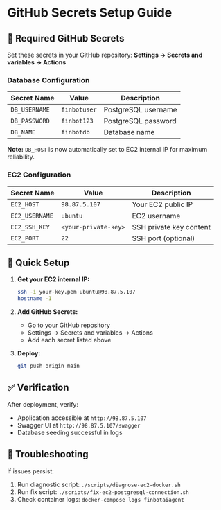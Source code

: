 # GitHub Secrets Setup Guide

## 🔐 Required GitHub Secrets

Set these secrets in your GitHub repository: **Settings → Secrets and variables → Actions**

### **Database Configuration**
| Secret Name | Value | Description |
|-------------|-------|-------------|
| `DB_USERNAME` | `finbotuser` | PostgreSQL username |
| `DB_PASSWORD` | `finbot123` | PostgreSQL password |
| `DB_NAME` | `finbotdb` | Database name |

**Note:** `DB_HOST` is now automatically set to EC2 internal IP for maximum reliability.

### **EC2 Configuration**
| Secret Name | Value | Description |
|-------------|-------|-------------|
| `EC2_HOST` | `98.87.5.107` | Your EC2 public IP |
| `EC2_USERNAME` | `ubuntu` | EC2 username |
| `EC2_SSH_KEY` | `<your-private-key>` | SSH private key content |
| `EC2_PORT` | `22` | SSH port (optional) |

## 🚀 Quick Setup

1. **Get your EC2 internal IP:**
   ```bash
   ssh -i your-key.pem ubuntu@98.87.5.107
   hostname -I
   ```

2. **Add GitHub Secrets:**
   - Go to your GitHub repository
   - Settings → Secrets and variables → Actions
   - Add each secret listed above

3. **Deploy:**
   ```bash
   git push origin main
   ```

## ✅ Verification

After deployment, verify:
- Application accessible at `http://98.87.5.107`
- Swagger UI at `http://98.87.5.107/swagger`
- Database seeding successful in logs

## 🔧 Troubleshooting

If issues persist:
1. Run diagnostic script: `./scripts/diagnose-ec2-docker.sh`
2. Run fix script: `./scripts/fix-ec2-postgresql-connection.sh`
3. Check container logs: `docker-compose logs finbotaiagent` 
